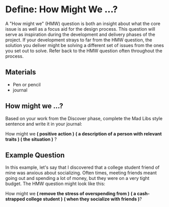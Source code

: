 # Define: How Might We ...?

A "How might we" \(HMW\) question is both an insight about what the core issue is as well as a focus aid for the design process. This question will serve as inspiration during the development and delivery phases of the project. If your development strays to far from the HMW question, the solution you deliver might be solving a different set of issues from the ones you set out to solve. Refer back to the HMW question often throughout the process.

## Materials

* Pen or pencil
* journal

## How might we ...?

Based on your work from the Discover phase, complete the Mad Libs style sentence and write it in your journal:

How might we **\( positive action \)** **\( a description of a person with relevant traits \) \( the situation \)** ?

## Example Question

In this example, let's say that I discovered that a college student friend of mine was anxious about socializing. Often times, meeting friends meant going out and spending a lot of money, but they were on a very tight budget. The HMW question might look like this:

How might we **\( remove the stress of overspending from \)** **\( a cash-strapped college student \)** **\( when they socialize with friends \)**?

